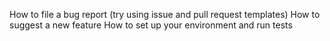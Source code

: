 How to file a bug report (try using issue and pull request templates)
How to suggest a new feature
How to set up your environment and run tests
